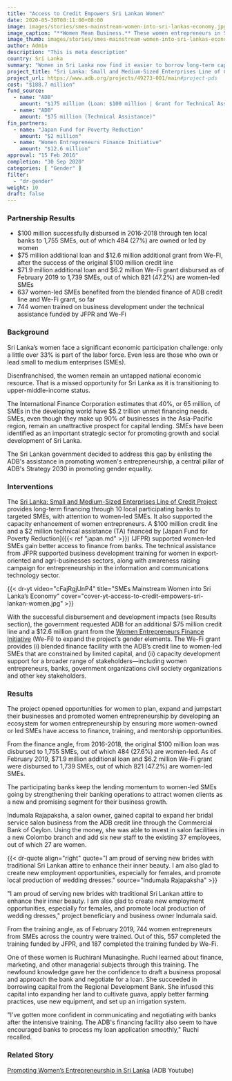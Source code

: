 ```yaml
---
title: "Access to Credit Empowers Sri Lankan Women"
date: 2020-05-30T08:11:00+08:00
image: images/stories/smes-mainstream-women-into-sri-lankas-economy.jpg
image_caption: "**Women Mean Business.** These women entrepreneurs in Sri Lanka and many others like them can now obtain loans faster and easier from local banks to jumpstart their own small business enterprises."
image_thumb: images/stories/smes-mainstream-women-into-sri-lankas-economy-th.jpg
author: Admin
description: "This is meta description"
country: Sri Lanka
summary: "Women in Sri Lanka now find it easier to borrow long-term capital from banks under the ADB’s Sri Lanka: Small and Medium-Sized Enterprises Line of Credit Project that is supported by Women Entrepreneurs Finance Initiative (We-Fi) grant and the Japan Fund for Poverty Reduction (JFPR)."
project_title: "Sri Lanka: Small and Medium-Sized Enterprises Line of Credit Project"
project_url: https://www.adb.org/projects/49273-001/main#project-pds
cost: "$188.7 million"
fund_source: 
  - name: "ADB"
    amount: "$175 million (Loan: $100 million | Grant for Technical Assistance: $75 million)"
  - name: "ADB"
    amount: "$75 million (Technical Assistance)"
fin_partners:
  - name: "Japan Fund for Poverty Reduction"
    amount: "$2 million"
  - name: "Women Entrepreneurs Finance Initiative"
    amount: "$12.6 million"
approval: "15 Feb 2016"
completion: "30 Sep 2020"
categories: [ "Gender​" ]
filter:
  - "dr-gender"
weight: 10
draft: false
---
```


### Partnership Results

<ul class="dr-results">
<li><i class="icon-check-circle"></i>$100 million successfully disbursed in 2016-2018 through ten local banks to 1,755 SMEs, out of which 484 (27%) are owned or led by women</li>
<li><i class="icon-check-circle"></i>$75 million additional loan and $12.6 million additional grant from We-FI, after the success of the original $100 million credit line</li>
<li><i class="icon-check-circle"></i>$71.9 million additional loan and $6.2 million We-Fi grant disbursed as of February 2019 to 1,739 SMEs, out of which 821 (47.2%) are women-led SMEs</li> 
<li><i class="icon-check-circle"></i>637 women-led SMEs benefited from the blended finance of ADB credit line and We-Fi grant, so far</li>
<li><i class="icon-check-circle"></i>744 women trained on business development under the technical assistance funded by JFPR and We-Fi</li>
</ul>

### Background
Sri Lanka’s women face a significant economic participation challenge:  only a little over 33% is part of the labor force. Even less are those who own or lead small to medium enterprises (SMEs).  

Disenfranchised, the women remain an untapped national economic resource. That is a missed opportunity for Sri Lanka as it is transitioning to upper-middle-income status.  

The International Finance Corporation estimates that 40%, or 65 million, of SMEs in the developing world have $5.2 trillion unmet financing needs. SMEs, even though they make up 90% of businesses in the Asia-Pacific region, remain an unattractive prospect for capital lending. SMEs have been identified as an important strategic sector for promoting growth and social development of Sri Lanka.

The Sri Lankan government decided to address this gap by enlisting the ADB's assistance in promoting women's entrepreneurship, a central pillar of ADB's Strategy 2030 in promoting gender equality.  

### Interventions

The [Sri Lanka: Small and Medium-Sized Enterprises Line of Credit Project](https://www.adb.org/projects/49273-001/main#project-pds) provides long-term financing through 10 local participating banks to targeted SMEs, with attention to women-led SMEs. It also supported the capacity enhancement of women entrepreneurs. A $100 million credit line and a $2 million technical assistance (TA) financed by [Japan Fund for Poverty Reduction]({{< ref "japan.md" >}}) (JFPR) supported women-led SMEs gain better access to finance from banks. The technical assistance from JFPR supported business development training for women in export-oriented and agri-businesses sectors, along with awareness raising campaign for entrepreneurship in the information and communications technology sector.  

{{< dr-yt video="cFajRgjUnP4" title="SMEs Mainstream Women into Sri Lanka’s Economy" cover="cover-yt-access-to-credit-empowers-sri-lankan-women.jpg" >}}

With the successful disbursement and development impacts (see Results section), the government requested ADB for an additional $75 million credit line and a $12.6 million grant from the [Women Entrepreneurs Finance Initiative](./modalities/global-funds/#dr-wefi) (We-Fi) to expand the project’s gender elements. The We-Fi grant provides (i) blended finance facility with the ADB’s credit line to women-led SMEs that are constrained by limited capital, and (ii) capacity development support for a broader range of stakeholders—including women entrepreneurs, banks, government organizations civil society organizations and other key stakeholders.  

### Results

The project opened opportunities for women to plan, expand and jumpstart their businesses and promoted women entrepreneurship by developing an ecosystem for women entrepreneurship by ensuring more women-owned or led SMEs have access to finance, training, and mentorship opportunities.  

From the finance angle, from 2016-2018, the original $100 million loan was disbursed to 1,755 SMEs, out of which 484 (27.6%) are women-led. As of February 2019, $71.9 million additional loan and $6.2 million We-Fi grant were disbursed to 1,739 SMEs, out of which 821 (47.2%) are women-led SMEs.

The participating banks keep the lending momentum to women-led SMEs going by strengthening their banking operations to attract women clients as a new and promising segment for their business growth.

Indumala Rajapaksha, a salon owner, gained capital to expand her bridal service salon business from the ADB credit line through the Commercial Bank of Ceylon. Using the money, she was able to invest in salon facilities in a new Colombo branch and add six new staff to the existing 37 employees, out of which 27 are women. 

{{< dr-quote align="right" quote="I am proud of serving new brides with traditional Sri Lankan attire to enhance their inner beauty. I am also glad to create new employment opportunities, especially for females, and promote local production of wedding dresses." source="Indumala Rajapaksha" >}}

"I am proud of serving new brides with traditional Sri Lankan attire to enhance their inner beauty. I am also glad to create new employment opportunities, especially for females, and promote local production of wedding dresses," project beneficiary and business owner Indumala said.

From the training angle, as of February 2019, 744 women entrepreneurs from SMEs across the country were trained. Out of this, 557 completed the training funded by JFPR, and 187 completed the training funded by We-Fi.  

One of these women is Ruchirani Munasinghe. Ruchi learned about finance, marketing, and other managerial subjects through this training. The newfound knowledge gave her the confidence to draft a business proposal and approach the bank and negotiate for a loan. She succeeded in borrowing capital from the Regional Development Bank. She infused this capital into expanding her land to cultivate guava, apply better farming practices, use new equipment, and set up an irrigation system.  

"I've gotten more confident in communicating and negotiating with banks after the intensive training. The ADB's financing facility also seem to have encouraged banks to process my loan application smoothly," Ruchi recalled.

### Related Story

[Promoting Women’s Entrepreneurship in Sri Lanka](https://www.youtube.com/watch?v=LsVnnF1kmWU) (ADB Youtube)
